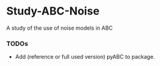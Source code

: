 # Study-ABC-Noise
A study of the use of noise models in ABC

### TODOs
* Add (reference or full used version) pyABC to package.